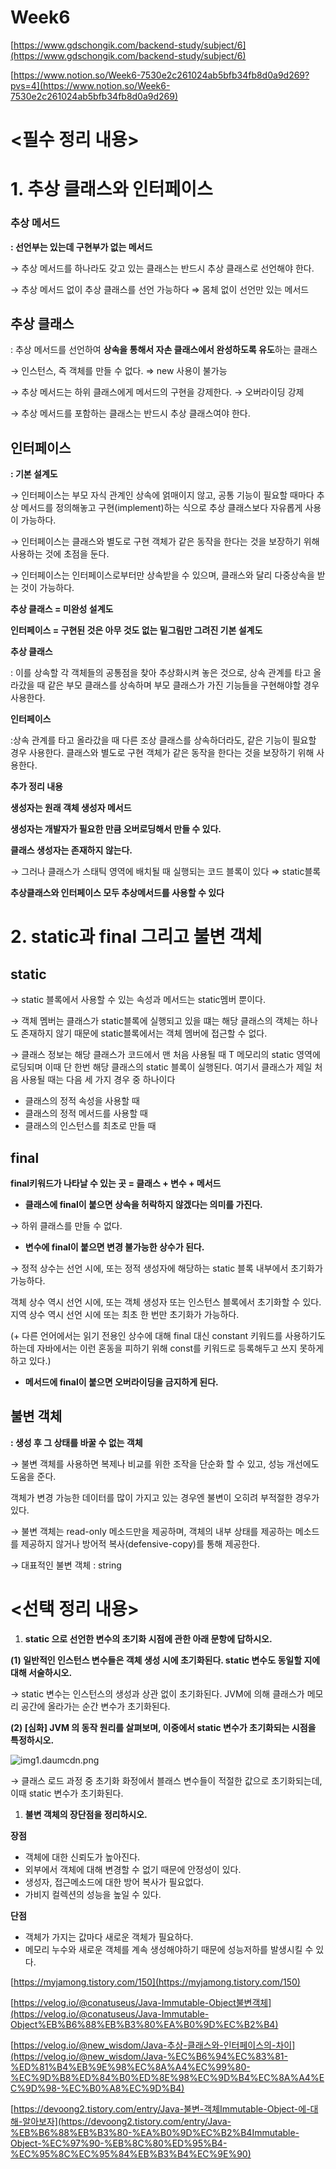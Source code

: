 # Week6

[https://www.gdschongik.com/backend-study/subject/6](https://www.gdschongik.com/backend-study/subject/6)

[https://www.notion.so/Week6-7530e2c261024ab5bfb34fb8d0a9d269?pvs=4](https://www.notion.so/Week6-7530e2c261024ab5bfb34fb8d0a9d269)

# **<필수 정리 내용>**

# 1. **추상 클래스와 인터페이스**

### 추상 메서드

**: 선언부는 있는데 구현부가 없는 메서드**

→ 추상 메서드를 하나라도 갖고 있는 클래스는 반드시 추상 클래스로 선언해야 한다.

→  추상 메서드 없이 추상 클래스를 선언 가능하다 ⇒ 몸체 없이 선언만 있는 메서드

## 추상 클래스

: 추상 메서드를 선언하여 **상속을 통해서 자손 클래스에서 완성하도록 유도**하는 클래스

 → 인스턴스, 즉 객체를 만들 수 없다. ⇒ new 사용이 불가능

→ 추상 메서드는 하위 클래스에게 메서드의 구현을 강제한다. → 오버라이딩 강제

→ 추상 메서드를 포함하는 클래스는 반드시 추상 클래스여야 한다.

## 인터페이스

**: 기본 설계도** 

→ 인터페이스는 부모 자식 관계인 상속에 얽매이지 않고, 공통 기능이 필요할 때마다 추상 메서드를 정의해놓고 구현(implement)하는 식으로 추상 클래스보다 자유롭게 사용이 가능하다.

→ 인터페이스는 클래스와 별도로 구현 객체가 같은 동작을 한다는 것을 보장하기 위해 사용하는 것에 초점을 둔다.

→ 인터페이스는 인터페이스로부터만 상속받을 수 있으며, 클래스와 달리 다중상속을 받는 것이 가능하다.

**추상 클래스 = 미완성 설계도** 

**인터페이스 = 구현된 것은 아무 것도 없는 밑그림만 그려진 기본 설계도**

**추상 클래스**

: 이를 상속할 각 객체들의 공통점을 찾아 추상화시켜 놓은 것으로, 상속 관계를 타고 올라갔을 때 같은 부모 클래스를 상속하며 부모 클래스가 가진 기능들을 구현해야할 경우 사용한다.

**인터페이스**

:상속 관계를 타고 올라갔을 때 다른 조상 클래스를 상속하더라도, 같은 기능이 필요할 경우 사용한다. 클래스와 별도로 구현 객체가 같은 동작을 한다는 것을 보장하기 위해 사용한다.

**추가 정리 내용**

**생성자는 원래 객체 생성자 메서드**

**생성자는 개발자가 필요한 만큼 오버로딩해서 만들 수 있다.**

**클래스 생성자는 존재하지 않는다.**

→ 그러나 클래스가 스태틱 영역에 배치될 때 실행되는 코드 블록이 있다 ⇒ static블록

**추상클래스와 인터페이스 모두 추상메서드를 사용할 수 있다**

# 2. **static과 final 그리고 불변 객체**

## static

→ static 블록에서 사용할 수 있는 속성과 메서드는 static멤버 뿐이다. 

→ 객체 멤버는 클래스가 static블록에 실행되고 있을 떄는 해당 클래스의 객체는 하나도 존재하지 않기 때문에 static블록에서는 객체 멤버에 접근할 수 없다.

→ 클래스 정보는 해당 클래스가 코드에서 맨 처음 사용될 때 T 메모리의 static 영역에 로딩되며 이때 단 한번 해당 클래스의 static 블록이 실행된다. 여기서 클래스가 제일 처음 사용될 때는 다음 세 가지 경우 중 하나이다

- 클래스의 정적 속성을 사용할 때
- 클래스의 정적 메서드를 사용할 때
- 클래스의 인스턴스를 최초로 만들 때

## final

**final키워드가 나타날 수 있는 곳 = 클래스 + 변수 + 메서드**

- **클래스에 final이 붙으면 상속을 허락하지 않겠다는 의미를 가진다.**

→  하위 클래스를 만들 수 없다.

- **변수에 final이 붙으면 변경 불가능한 상수가 된다.**

→ 정적 상수는 선언 시에, 또는 정적 생성자에 해당하는 static 블록 내부에서 초기화가 가능하다. 

객체 상수 역시 선언 시에, 또는 객체 생성자 또는 인스턴스 블록에서 초기화할 수 있다. 지역 상수 역시 선언 시에 또는 최초 한 번만 초기화가 가능하다.

(+ 다른 언어에서는 읽기 전용인 상수에 대해 final 대신 constant 키워드를 사용하기도 하는데 자바에서는 이런 혼동을 피하기 위해 const를 키워드로 등록해두고 쓰지 못하게 하고 있다.)

- **메서드에 final이 붙으면  오버라이딩을 금지하게 된다.**

## 불변 객체

**: 생성 후 그 상태를 바꿀 수 없는 객체**

→ 불변 객체를 사용하면 복제나 비교를 위한 조작을 단순화 할 수 있고, 성능 개선에도 도움을 준다.

객체가 변경 가능한 데이터를 많이 가지고 있는 경우엔 불변이 오히려 부적절한 경우가 있다.

→ 불변 객체는 read-only 메소드만을 제공하며, 객체의 내부 상태를 제공하는 메소드를 제공하지 않거나 방어적 복사(defensive-copy)를 통해 제공한다.

→ 대표적인 불변 객체 : string

# **<선택 정리 내용>**

1. **static 으로 선언한 변수의 초기화 시점에 관한 아래 문항에 답하시오.**

**(1) 일반적인 인스턴스 변수들은 객체 생성 시에 초기화된다. static 변수도 동일할 지에 대해 서술하시오.**

→ static 변수는 인스턴스의 생성과 상관 없이 초기화된다. JVM에 의해 클래스가 메모리 공간에 올라가는 순간 변수가 초기화된다. 

**(2) [심화] JVM 의 동작 원리를 살펴보며, 이중에서 static 변수가 초기화되는 시점을 특정하시오.** 

![img1.daumcdn.png](https://s3-us-west-2.amazonaws.com/secure.notion-static.com/3fb23136-c159-4b59-8441-6dbda5787250/img1.daumcdn.png)

→ 클래스 로드 과정 중 초기화 화정에서 블래스 변수들이 적절한 값으로 초기화되는데, 이때 static 변수가 초기화된다.

1. **불변 객체의 장단점을 정리하시오.**

**장점**

- 객체에 대한 신뢰도가 높아진다.
- 외부에서 객체에 대해 변경할 수 없기 때문에 안정성이 있다.
- 생성자, 접근메소드에 대한 방어 복사가 필요없다.
- 가비지 컬렉션의 성능을 높일 수 있다.


**단점**

- 객체가 가지는 값마다 새로운 객체가 필요하다.
- 메모리 누수와 새로운 객체를 계속 생성해야하기 때문에 성능저하를 발생시킬 수 있다.

[https://myjamong.tistory.com/150](https://myjamong.tistory.com/150)

[https://velog.io/@conatuseus/Java-Immutable-Object불변객체](https://velog.io/@conatuseus/Java-Immutable-Object%EB%B6%88%EB%B3%80%EA%B0%9D%EC%B2%B4)

[https://velog.io/@new_wisdom/Java-추상-클래스와-인터페이스의-차이](https://velog.io/@new_wisdom/Java-%EC%B6%94%EC%83%81-%ED%81%B4%EB%9E%98%EC%8A%A4%EC%99%80-%EC%9D%B8%ED%84%B0%ED%8E%98%EC%9D%B4%EC%8A%A4%EC%9D%98-%EC%B0%A8%EC%9D%B4)

[https://devoong2.tistory.com/entry/Java-불변-객체Immutable-Object-에-대해-알아보자](https://devoong2.tistory.com/entry/Java-%EB%B6%88%EB%B3%80-%EA%B0%9D%EC%B2%B4Immutable-Object-%EC%97%90-%EB%8C%80%ED%95%B4-%EC%95%8C%EC%95%84%EB%B3%B4%EC%9E%90)
